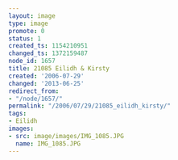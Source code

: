 ```yaml
---
layout: image
type: image
promote: 0
status: 1
created_ts: 1154210951
changed_ts: 1372159487
node_id: 1657
title: 21085 Eilidh & Kirsty
created: '2006-07-29'
changed: '2013-06-25'
redirect_from:
- "/node/1657/"
permalink: "/2006/07/29/21085_eilidh_kirsty/"
tags:
- Eilidh
images:
- src: image/images/IMG_1085.JPG
  name: IMG_1085.JPG
---
```


